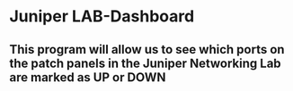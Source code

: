 Juniper LAB-Dashboard
==============

This program will allow us to see which ports on the patch panels in the Juniper Networking Lab are marked as UP or DOWN
--------------

